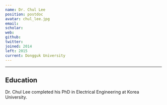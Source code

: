 ```yaml
---
name: Dr. Chul Lee
position: postdoc
avatar: chul_lee.jpg
email: 
scholar: 
web: 
github: 
twitter: 
joined: 2014
left: 2015
current: Dongguk University
---
```



<hr>

## Education
Dr. Chul Lee completed his PhD in Electrical Engineering at Korea University.
